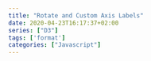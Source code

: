 ```yaml
---
title: "Rotate and Custom Axis Labels"
date: 2020-04-23T16:17:37+02:00
series: ["D3"]
tags: ['format']
categories: ["Javascript"]
---
```

